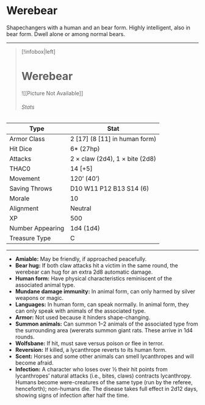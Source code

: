 # Werebear

Shapechangers with a human and an bear form. Highly intelligent, also in bear form. Dwell alone or among normal bears.

------
> [!infobox|left] 
>  # Werebear
>  ![[Picture Not Available]] 
>  ###### Stats 
| Type                    | Stat        |
| ---------------- | ------------------------------ | 
| Armor Class     | 2 [17] (8 [11] in human form)  |
| Hit Dice         | 6* (27hp)                      |
| Attacks          | 2 × claw (2d4), 1 × bite (2d8) |
| THAC0            | 14 [+5]                        |
| Movement         | 120’ (40’)                     |
| Saving Throws    | D10 W11 P12 B13 S14 (6)        |
| Morale           | 10                             |
| Alignment        | Neutral                        |
| XP               | 500                            |
| Number Appearing | 1d4 (1d4)                      |
| Treasure Type    | C                              |

------

- **Amiable:** May be friendly, if approached peacefully.
- **Bear hug:** If both claw attacks hit a victim in the same round, the werebear can hug for an extra 2d8 automatic damage.
- **Human form:** Have physical characteristics reminiscent of the associated animal type.
- **Mundane damage immunity:** In animal form, can only harmed by silver weapons or magic.
- **Languages:** In human form, can speak normally. In animal form, they can only speak with animals of the associated type.
- **Armor:** Not used because it hinders shape-changing.
- **Summon animals:** Can summon 1–2 animals of the associated type from the surrounding area (wererats summon giant rats. These arrive in 1d4 rounds.
- **Wolfsbane:** If hit, must save versus poison or flee in terror.
- **Reversion:** If killed, a lycanthrope reverts to its human form.
- **Scent:** Horses and some other animals can smell lycanthropes and will become afraid.
- **Infection:** A character who loses over ½ their hit points from lycanthropes’ natural attacks (i.e., bites, claws) contracts lycanthropy. Humans become were-creatures of the same type (run by the referee, henceforth); non-humans die. The disease takes full effect in 2d12 days, showing signs of infection after half the time.